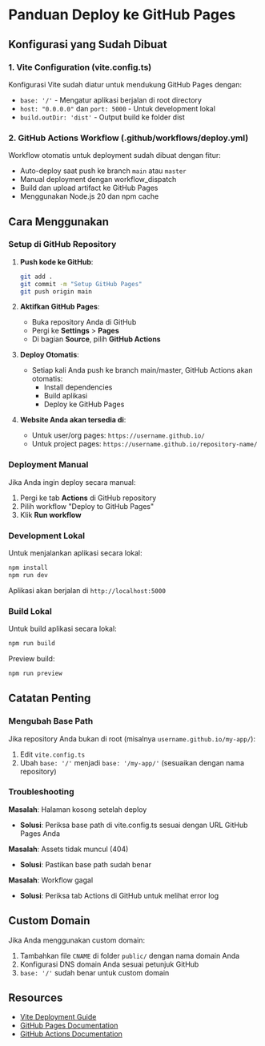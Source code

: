 # Panduan Deploy ke GitHub Pages

## Konfigurasi yang Sudah Dibuat

### 1. Vite Configuration (vite.config.ts)
Konfigurasi Vite sudah diatur untuk mendukung GitHub Pages dengan:
- `base: '/'` - Mengatur aplikasi berjalan di root directory
- `host: "0.0.0.0"` dan `port: 5000` - Untuk development lokal
- `build.outDir: 'dist'` - Output build ke folder dist

### 2. GitHub Actions Workflow (.github/workflows/deploy.yml)
Workflow otomatis untuk deployment sudah dibuat dengan fitur:
- Auto-deploy saat push ke branch `main` atau `master`
- Manual deployment dengan workflow_dispatch
- Build dan upload artifact ke GitHub Pages
- Menggunakan Node.js 20 dan npm cache

## Cara Menggunakan

### Setup di GitHub Repository

1. **Push kode ke GitHub**:
   ```bash
   git add .
   git commit -m "Setup GitHub Pages"
   git push origin main
   ```

2. **Aktifkan GitHub Pages**:
   - Buka repository Anda di GitHub
   - Pergi ke **Settings** > **Pages**
   - Di bagian **Source**, pilih **GitHub Actions**
   
3. **Deploy Otomatis**:
   - Setiap kali Anda push ke branch main/master, GitHub Actions akan otomatis:
     - Install dependencies
     - Build aplikasi
     - Deploy ke GitHub Pages
   
4. **Website Anda akan tersedia di**:
   - Untuk user/org pages: `https://username.github.io/`
   - Untuk project pages: `https://username.github.io/repository-name/`

### Deployment Manual

Jika Anda ingin deploy secara manual:
1. Pergi ke tab **Actions** di GitHub repository
2. Pilih workflow "Deploy to GitHub Pages"
3. Klik **Run workflow**

### Development Lokal

Untuk menjalankan aplikasi secara lokal:
```bash
npm install
npm run dev
```

Aplikasi akan berjalan di `http://localhost:5000`

### Build Lokal

Untuk build aplikasi secara lokal:
```bash
npm run build
```

Preview build:
```bash
npm run preview
```

## Catatan Penting

### Mengubah Base Path

Jika repository Anda bukan di root (misalnya `username.github.io/my-app/`):
1. Edit `vite.config.ts`
2. Ubah `base: '/'` menjadi `base: '/my-app/'` (sesuaikan dengan nama repository)

### Troubleshooting

**Masalah**: Halaman kosong setelah deploy
- **Solusi**: Periksa base path di vite.config.ts sesuai dengan URL GitHub Pages Anda

**Masalah**: Assets tidak muncul (404)
- **Solusi**: Pastikan base path sudah benar

**Masalah**: Workflow gagal
- **Solusi**: Periksa tab Actions di GitHub untuk melihat error log

## Custom Domain

Jika Anda menggunakan custom domain:
1. Tambahkan file `CNAME` di folder `public/` dengan nama domain Anda
2. Konfigurasi DNS domain Anda sesuai petunjuk GitHub
3. `base: '/'` sudah benar untuk custom domain

## Resources

- [Vite Deployment Guide](https://vite.dev/guide/static-deploy)
- [GitHub Pages Documentation](https://docs.github.com/en/pages)
- [GitHub Actions Documentation](https://docs.github.com/en/actions)
